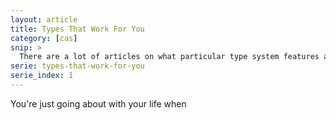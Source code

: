 ```yaml
---
layout: article
title: Types That Work For You
category: [cas]
snip: >
  There are a lot of articles on what particular type system features are, how they work, etc. But we seldomly get articles that explain why a particular type syste feature is useful. This series of articles aims to fill in that spot.
serie: types-that-work-for-you
serie_index: 1
---
```


You're just going about with your life when 